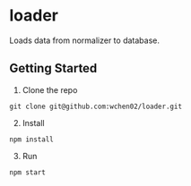 # loader
Loads data from normalizer to database.

## Getting Started
1. Clone the repo

`git clone git@github.com:wchen02/loader.git`

2. Install

`npm install`

3. Run

`npm start`
